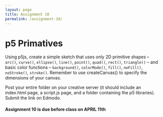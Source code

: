 ```yaml
---
layout: page
title: Assignment 10
permalink: /assignment-10/
---
```


# p5 Primatives

Using p5js, create a simple sketch that uses only 2D primitive shapes – `arc()`, `curve()`, `ellipse()`, `line()`, `point()`, `quad()`, `rect()`, `triangle()` – and basic color functions – `background()`, `colorMode()`, `fill()`, `noFill()`, `noStroke()`, `stroke()`. Remember to use createCanvas() to specify the dimensions of your canvas.

Post your entire folder on your creative server (it should include an index.html page, a script.js page, and a folder containing the p5 libraries). Submit the link on Edmodo.

####  **Assignment 10 is due before class on APRIL 11th**

